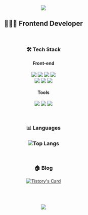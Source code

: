 <div align="center">

<img src="https://capsule-render.vercel.app/api?type=waving&color=auto&height=150&section=header&text=Jieun's%20Github&fontSize=50" />

## 👩🏻‍💻 Frontend Developer

<br />

### 🛠 Tech Stack

#### <span> **Front-end** </span>
<div align="center">
  <img  src="https://img.shields.io/badge/html5-E34F26?style=for-the-badge&logo=html5&logoColor=white"> 
  <img  src="https://img.shields.io/badge/css-1572B6?style=for-the-badge&logo=css3&logoColor=white">
  <img  src="https://img.shields.io/badge/javascript-F7DF1E?style=for-the-badge&logo=javascript&logoColor=black">
  <img  src="https://img.shields.io/badge/typescript-3178C6?style=for-the-badge&logo=typescript&logoColor=black">
  <br />
  <img align="top" src="https://img.shields.io/badge/styled%20components-DB7093?style=for-the-badge&logo=styled%20components&logoColor=black">
  <img align="top" src="https://img.shields.io/badge/react-61DAFB?style=for-the-badge&logo=react&logoColor=black">
  <img align="top" src="https://img.shields.io/badge/redux-764ABC?style=for-the-badge&logo=redux&logoColor=black">
</div>

#### <span> **Tools** </span>
<div align="center">
 <img align="top" src="https://img.shields.io/badge/github-181717?style=for-the-badge&logo=github&logoColor=white"> 
 <img align="top" src="https://img.shields.io/badge/figma-F24E1E?style=for-the-badge&logo=figma&logoColor=white">
 <img align="top" src="https://img.shields.io/badge/notion-000000?style=for-the-badge&logo=notion&logoColor=white">
</div>

<br />
<br />

### 📊 Languages
### ![Top Langs](https://github-readme-stats.vercel.app/api/top-langs/?username=jieuny0314&layout=compact&langs_count=4)

<br />

### 🏠 Blog
[![Tistory's Card](https://github-readme-tistory-card.vercel.app/api?name=jieunny)](https://jieunny.tistory.com/)
<br />
<br />
<br />
<br />


<img src="https://capsule-render.vercel.app/api?type=Waving&color=auto&height=150&section=foote" />
</div>
